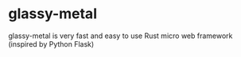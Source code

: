 # glassy-metal
glassy-metal is very fast and easy to use Rust micro web framework (inspired by Python Flask)
